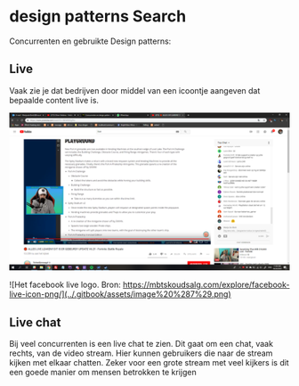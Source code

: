 # design patterns Search

Concurrenten en gebruikte Design patterns:

## Live

Vaak zie je dat bedrijven door middel van een icoontje aangeven dat bepaalde content live is.

![Naast de play en volume knop is te zien dat het om een live stream gaat](../.gitbook/assets/image.png)

![Het facebook live logo. Bron: https://mbtskoudsalg.com/explore/facebook-live-icon-png/](../.gitbook/assets/image%20%287%29.png)

## Live chat

Bij veel concurrenten is een live chat te zien. Dit gaat om een chat, vaak rechts, van de video stream. Hier kunnen gebruikers die naar de stream kijken met elkaar chatten. Zeker voor een grote stream met veel kijkers is dit een goede manier om mensen betrokken te krijgen

